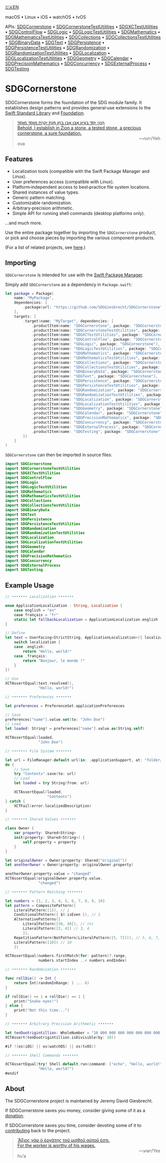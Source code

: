 <!--
 🇨🇦EN Read Me.md

 This source file is part of the SDGCornerstone open source project.
 https://sdggiesbrecht.github.io/SDGCornerstone/SDGCornerstone

 Copyright ©2017–2018 Jeremy David Giesbrecht and the SDGCornerstone project contributors.

 Soli Deo gloria.

 Licensed under the Apache Licence, Version 2.0.
 See http://www.apache.org/licenses/LICENSE-2.0 for licence information.
 -->

[🇨🇦EN](🇨🇦EN%20Read%20Me.md) <!--Skip in Jazzy-->

macOS • Linux • iOS • watchOS • tvOS

APIs: [SDGCornerstone](https://sdggiesbrecht.github.io/SDGCornerstone/SDGCornerstone) • [SDGCornerstoneTestUtilities](https://sdggiesbrecht.github.io/SDGCornerstone/SDGCornerstoneTestUtilities) • [SDGXCTestUtilities](https://sdggiesbrecht.github.io/SDGCornerstone/SDGXCTestUtilities) • [SDGControlFlow](https://sdggiesbrecht.github.io/SDGCornerstone/SDGControlFlow) • [SDGLogic](https://sdggiesbrecht.github.io/SDGCornerstone/SDGLogic) • [SDGLogicTestUtilities](https://sdggiesbrecht.github.io/SDGCornerstone/SDGLogicTestUtilities) • [SDGMathematics](https://sdggiesbrecht.github.io/SDGCornerstone/SDGMathematics) • [SDGMathematicsTestUtilities](https://sdggiesbrecht.github.io/SDGCornerstone/SDGMathematicsTestUtilities) • [SDGCollections](https://sdggiesbrecht.github.io/SDGCornerstone/SDGCollections) • [SDGCollectionsTestUtilities](https://sdggiesbrecht.github.io/SDGCornerstone/SDGCollectionsTestUtilities) • [SDGBinaryData](https://sdggiesbrecht.github.io/SDGCornerstone/SDGBinaryData) • [SDGText](https://sdggiesbrecht.github.io/SDGCornerstone/SDGText) • [SDGPersistence](https://sdggiesbrecht.github.io/SDGCornerstone/SDGPersistence) • [SDGPersistenceTestUtilities](https://sdggiesbrecht.github.io/SDGCornerstone/SDGPersistenceTestUtilities) • [SDGRandomization](https://sdggiesbrecht.github.io/SDGCornerstone/SDGRandomization) • [SDGRandomizationTestUtilities](https://sdggiesbrecht.github.io/SDGCornerstone/SDGRandomizationTestUtilities) • [SDGLocalization](https://sdggiesbrecht.github.io/SDGCornerstone/SDGLocalization) • [SDGLocalizationTestUtilities](https://sdggiesbrecht.github.io/SDGCornerstone/SDGLocalizationTestUtilities) • [SDGGeometry](https://sdggiesbrecht.github.io/SDGCornerstone/SDGGeometry) • [SDGCalendar](https://sdggiesbrecht.github.io/SDGCornerstone/SDGCalendar) • [SDGPrecisionMathematics](https://sdggiesbrecht.github.io/SDGCornerstone/SDGPrecisionMathematics) • [SDGConcurrency](https://sdggiesbrecht.github.io/SDGCornerstone/SDGConcurrency) • [SDGExternalProcess](https://sdggiesbrecht.github.io/SDGCornerstone/SDGExternalProcess) • [SDGTesting](https://sdggiesbrecht.github.io/SDGCornerstone/SDGTesting)

# SDGCornerstone

SDGCornerstone forms the foundation of the SDG module family. It establishes design patterns and provides general‐use extensions to the [Swift Standard Library](https://developer.apple.com/reference/swift) and [Foundation](https://developer.apple.com/reference/foundation).

> [הִנְנִי יִסַּד בְּצִיּוֹן אָבֶן אֶבֶן בֹּחַן פִּנַּת יִקְרַת מוּסָד מוּסָד׃<br>Behold, I establish in Zion a stone, a tested stone, a precious cornerstone, a sure foundation.](https://www.biblegateway.com/passage/?search=Isaiah+28&version=WLC;NIV)<br>&nbsp;&nbsp;&nbsp;&nbsp;&nbsp;&nbsp;&nbsp;&nbsp;&nbsp;&nbsp;&nbsp;&nbsp;&nbsp;&nbsp;&nbsp;&nbsp;&nbsp;&nbsp;&nbsp;&nbsp;&nbsp;&nbsp;&nbsp;&nbsp;&nbsp;&nbsp;&nbsp;&nbsp;&nbsp;&nbsp;&nbsp;&nbsp;&nbsp;&nbsp;&nbsp;&nbsp;&nbsp;&nbsp;&nbsp;&nbsp;&nbsp;&nbsp;&nbsp;&nbsp;&nbsp;&nbsp;&nbsp;&nbsp;&nbsp;&nbsp;&nbsp;&nbsp;&nbsp;&nbsp;&nbsp;&nbsp;&nbsp;&nbsp;&nbsp;&nbsp;&nbsp;&nbsp;&nbsp;&nbsp;&nbsp;&nbsp;&nbsp;&nbsp;&nbsp;&nbsp;&nbsp;&nbsp;&nbsp;&nbsp;&nbsp;&nbsp;&nbsp;&nbsp;&nbsp;&nbsp;&nbsp;&nbsp;&nbsp;&nbsp;&nbsp;&nbsp;&nbsp;&nbsp;&nbsp;&nbsp;&nbsp;&nbsp;&nbsp;&nbsp;&nbsp;&nbsp;&nbsp;&nbsp;&nbsp;&nbsp;―⁧יהוה⁩/Yehova

## Features

- Localization tools (compatible with the Swift Package Manager and Linux).
- User preferences access (compatible with Linux).
- Platform‐independent access to best‐practice file system locations.
- Shared instances of value types.
- Generic pattern matching.
- Customizable randomization.
- Arbitrary‐precision arithmetic.
- Simple API for running shell commands (desktop platforms only).

...and much more.

Use the entire package together by importing the `SDGCornerstone` product, or pick and choose pieces by importing the various component products.

(For a list of related projects, see [here](🇨🇦EN%20Related%20Projects.md).) <!--Skip in Jazzy-->

## Importing

`SDGCornerstone` is intended for use with the [Swift Package Manager](https://swift.org/package-manager/).

Simply add `SDGCornerstone` as a dependency in `Package.swift`:

```swift
let package = Package(
    name: "MyPackage",
    dependencies: [
        .package(url: "https://github.com/SDGGiesbrecht/SDGCornerstone", .upToNextMinor(from: Version(0, 10, 0))),
    ],
    targets: [
        .target(name: "MyTarget", dependencies: [
            .productItem(name: "SDGCornerstone", package: "SDGCornerstone"),
            .productItem(name: "SDGCornerstoneTestUtilities", package: "SDGCornerstone"),
            .productItem(name: "SDGXCTestUtilities", package: "SDGCornerstone"),
            .productItem(name: "SDGControlFlow", package: "SDGCornerstone"),
            .productItem(name: "SDGLogic", package: "SDGCornerstone"),
            .productItem(name: "SDGLogicTestUtilities", package: "SDGCornerstone"),
            .productItem(name: "SDGMathematics", package: "SDGCornerstone"),
            .productItem(name: "SDGMathematicsTestUtilities", package: "SDGCornerstone"),
            .productItem(name: "SDGCollections", package: "SDGCornerstone"),
            .productItem(name: "SDGCollectionsTestUtilities", package: "SDGCornerstone"),
            .productItem(name: "SDGBinaryData", package: "SDGCornerstone"),
            .productItem(name: "SDGText", package: "SDGCornerstone"),
            .productItem(name: "SDGPersistence", package: "SDGCornerstone"),
            .productItem(name: "SDGPersistenceTestUtilities", package: "SDGCornerstone"),
            .productItem(name: "SDGRandomization", package: "SDGCornerstone"),
            .productItem(name: "SDGRandomizationTestUtilities", package: "SDGCornerstone"),
            .productItem(name: "SDGLocalization", package: "SDGCornerstone"),
            .productItem(name: "SDGLocalizationTestUtilities", package: "SDGCornerstone"),
            .productItem(name: "SDGGeometry", package: "SDGCornerstone"),
            .productItem(name: "SDGCalendar", package: "SDGCornerstone"),
            .productItem(name: "SDGPrecisionMathematics", package: "SDGCornerstone"),
            .productItem(name: "SDGConcurrency", package: "SDGCornerstone"),
            .productItem(name: "SDGExternalProcess", package: "SDGCornerstone"),
            .productItem(name: "SDGTesting", package: "SDGCornerstone"),
        ])
    ]
)
```

`SDGCornerstone` can then be imported in source files:

```swift
import SDGCornerstone
import SDGCornerstoneTestUtilities
import SDGXCTestUtilities
import SDGControlFlow
import SDGLogic
import SDGLogicTestUtilities
import SDGMathematics
import SDGMathematicsTestUtilities
import SDGCollections
import SDGCollectionsTestUtilities
import SDGBinaryData
import SDGText
import SDGPersistence
import SDGPersistenceTestUtilities
import SDGRandomization
import SDGRandomizationTestUtilities
import SDGLocalization
import SDGLocalizationTestUtilities
import SDGGeometry
import SDGCalendar
import SDGPrecisionMathematics
import SDGConcurrency
import SDGExternalProcess
import SDGTesting
```

## Example Usage

```swift
// ••••••• Localization •••••••

enum ApplicationLocalization : String, Localization {
    case english = "en"
    case français = "fr"
    static let fallbackLocalization = ApplicationLocalization.english
}

// Define
let text = UserFacing<StrictString, ApplicationLocalization>({ localization in
    switch localization {
    case .english:
        return "Hello, world!"
    case .français:
        return "Bonjour, le monde !"
    }
})

// Use
XCTAssertEqual(text.resolved(),
               "Hello, world!")

// ••••••• Preferences •••••••

let preferences = PreferenceSet.applicationPreferences

// Save
preferences["name"].value.set(to: "John Doe")
// Load
let loaded: String? = preferences["name"].value.as(String.self)

XCTAssertEqual(loaded,
               "John Doe")

// ••••••• File System •••••••

let url = FileManager.default.url(in: .applicationSupport, at: "folder/file.txt")
do {
    // Save
    try "Contents".save(to: url)
    // Load
    let loaded = try String(from: url)

    XCTAssertEqual(loaded,
                   "Contents")
} catch {
    XCTFail(error.localizedDescription)
}

// ••••••• Shared Values •••••••

class Owner {
    var property: Shared<String>
    init(property: Shared<String>) {
        self.property = property
    }
}

let originalOwner = Owner(property: Shared("original"))
let anotherOwner = Owner(property: originalOwner.property)

anotherOwner.property.value = "changed"
XCTAssertEqual(originalOwner.property.value,
               "changed")

// ••••••• Pattern Matching •••••••

let numbers = [1, 2, 3, 4, 5, 6, 7, 8, 9, 10]
let pattern = CompositePattern([
    LiteralPattern([1]), // 1
    ConditionalPattern({ $0.isEven }), // 2
    AlternativePatterns([
        LiteralPattern([30, 40]), // (∅)
        LiteralPattern([3, 4]) // 3, 4
        ]),
    RepetitionPattern(NotPattern(LiteralPattern([5, 7]))), // 5, 6, 7, 8, 9 (...)
    LiteralPattern([10]) // 10
    ])

XCTAssertEqual(numbers.firstMatch(for: pattern)?.range,
               numbers.startIndex ..< numbers.endIndex)

// ••••••• Randomization •••••••

func rollDie() -> Int {
    return Int(randomInRange: 1 ... 6)
}

if rollDie() == 1 ∧ rollDie() == 1 {
    print("Snake eyes!")
} else {
    print("Not this time...")
}

// ••••••• Arbitrary Precision Arithmetic •••••••

let tenDuotrigintillion: WholeNumber = "10 000 000 000 000 000 000 000 000 000 000 000 000 000 000 000 000 000 000 000 000 000 000 000 000 000 000 000 000 000 000 000 000 000"
XCTAssert(tenDuotrigintillion.isDivisible(by: 10))

#if !(os(iOS) || os(watchOS) || os(tvOS))

// ••••••• Shell Commands •••••••

XCTAssertEqual(try? Shell.default.run(command: ["echo", "Hello, world!"]),
               "Hello, world!")
#endif
```

## About

The SDGCornerstone project is maintained by Jeremy David Giesbrecht.

If SDGCornerstone saves you money, consider giving some of it as a [donation](https://paypal.me/JeremyGiesbrecht).

If SDGCornerstone saves you time, consider devoting some of it to [contributing](https://github.com/SDGGiesbrecht/SDGCornerstone) back to the project.

> [Ἄξιος γὰρ ὁ ἐργάτης τοῦ μισθοῦ αὐτοῦ ἐστι.<br>For the worker is worthy of his wages.](https://www.biblegateway.com/passage/?search=Luke+10&version=SBLGNT;NIV)<br>&nbsp;&nbsp;&nbsp;&nbsp;&nbsp;&nbsp;&nbsp;&nbsp;&nbsp;&nbsp;&nbsp;&nbsp;&nbsp;&nbsp;&nbsp;&nbsp;&nbsp;&nbsp;&nbsp;&nbsp;&nbsp;&nbsp;&nbsp;&nbsp;&nbsp;&nbsp;&nbsp;&nbsp;&nbsp;&nbsp;&nbsp;&nbsp;&nbsp;&nbsp;&nbsp;&nbsp;&nbsp;&nbsp;&nbsp;&nbsp;&nbsp;&nbsp;&nbsp;&nbsp;&nbsp;&nbsp;&nbsp;&nbsp;&nbsp;&nbsp;&nbsp;&nbsp;&nbsp;&nbsp;&nbsp;&nbsp;&nbsp;&nbsp;&nbsp;&nbsp;&nbsp;&nbsp;&nbsp;&nbsp;&nbsp;&nbsp;&nbsp;&nbsp;&nbsp;&nbsp;&nbsp;&nbsp;&nbsp;&nbsp;&nbsp;&nbsp;&nbsp;&nbsp;&nbsp;&nbsp;&nbsp;&nbsp;&nbsp;&nbsp;&nbsp;&nbsp;&nbsp;&nbsp;&nbsp;&nbsp;&nbsp;&nbsp;&nbsp;&nbsp;&nbsp;&nbsp;&nbsp;&nbsp;&nbsp;&nbsp;―‎ישוע/Yeshuʼa
